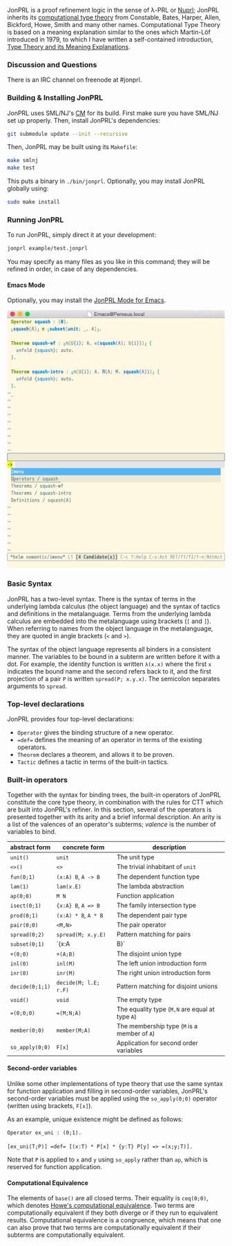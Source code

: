 JonPRL is a proof refinement logic in the sense of λ-PRL or
[Nuprl](http://www.nuprl.org); JonPRL inherits its [computational type
theory](http://www.sciencedirect.com/science/article/pii/S1570868305000704)
from Constable, Bates, Harper, Allen, Bickford, Howe, Smith and many other names. Computational Type Theory is based on a meaning explanation similar to the ones which Martin-Löf introduced in 1979, to which I have written a self-contained introduction, [Type Theory and its Meaning Explanations](http://www.jonmsterling.com/pdfs/meaning-explanations.pdf).

### Discussion and Questions ###

There is an IRC channel on freenode at #jonprl.

### Building & Installing JonPRL

JonPRL uses SML/NJ's [CM](http://www.smlnj.org/doc/CM/) for its build.  First
make sure you have SML/NJ set up properly. Then, install JonPRL's dependencies:

```sh
git submodule update --init --recursive
```

Then, JonPRL may be built using its `Makefile`:

```sh
make smlnj
make test
```

This puts a binary in `./bin/jonprl`. Optionally, you may install JonPRL globally using:

```sh
sudo make install
```

### Running JonPRL

To run JonPRL, simply direct it at your development:

```sh
jonprl example/test.jonprl
```

You may specify as many files as you like in this command; they will be refined
in order, in case of any dependencies.

#### Emacs Mode

Optionally, you may install the [JonPRL Mode for
Emacs](https://github.com/david-christiansen/jonprl-mode).

![screenshot of jonprl-mode](./doc/images/jonprl-screenshot.png)

### Basic Syntax

JonPRL has a two-level syntax. There is the syntax of terms in the underlying
lambda calculus (the object language) and the syntax of tactics and definitions
in the metalanguage. Terms from the underlying lambda calculus are embedded
into the metalanguage using brackets (`[` and `]`). When referring to names
from the object language in the metalanguage, they are quoted in angle brackets
(`<` and `>`).

The syntax of the object language represents all binders in a
consistent manner. The variables to be bound in a subterm are written
before it with a dot. For example, the identity function is written
`λ(x.x)` where the first `x` indicates the bound name and the second
refers back to it, and the first projection of a pair `P` is written
`spread(P; x.y.x)`. The semicolon separates arguments to `spread`.

### Top-level declarations

JonPRL provides four top-level declarations:

 * `Operator` gives the binding structure of a new operator.
 * `=def=` defines the meaning of an operator in terms of the existing operators.
 * `Theorem` declares a theorem, and allows it to be proven.
 * `Tactic` defines a tactic in terms of the built-in tactics.

### Built-in operators

Together with the syntax for binding trees, the built-in operators of
JonPRL constitute the core type theory, in combination with the rules
for CTT which are built into JonPRL's refiner. In this section, several of the
operators is presented together with its arity and a brief informal
description. An arity is a list of the valences of an operator's subterms;
*valence* is the number of variables to bind.

| abstract form   | concrete form         | description                                     |
|-----------------|-----------------------|-------------------------------------------------|
| `unit()`        | `unit`                | The unit type                                   |
| `<>()`          | `<>`                  | The trivial inhabitant of `unit`                |
| `fun(0;1)`      | `(x:A) B`, `A -> B`   | The dependent function type                     |
| `lam(1)`        | `lam(x.E)`            | The lambda abstraction                          |
| `ap(0;0)`       | `M N`                 | Function application                            |
| `isect(0;1)`    | `{x:A} B`, `A => B`   | The family intersection type                    |
| `prod(0;1)`     | `(x:A) * B`, `A * B`  | The dependent pair type                         |
| `pair(0;0)`     | `<M,N>`               | The pair operator                               |
| `spread(0;2)`   | `spread(M; x.y.E)`    | Pattern matching for pairs                      |
| `subset(0;1)`   | `{x:A | B}`           | The set comprehension type                      |
| `+(0;0)`        | `+(A;B)`              | The disjoint union type                         |
| `inl(0)`        | `inl(M)`              | The left union introduction form                |
| `inr(0)`        | `inr(M)`              | The right union introduction form               |
| `decide(0;1;1)` | `decide(M; l.E; r.F)` | Pattern matching for disjoint unions            |
| `void()`        | `void`                | The empty type                                  |
| `=(0;0;0)`      | `=(M;N;A)`            | The equality type (`M,N` are equal at type `A`) |
| `member(0;0)`   | `member(M;A)`         | The membership type (`M` is a member of `A`)    |
| `so_apply(0;0)` | `F[x]`                | Application for second order variables          |


#### Second-order variables

Unlike some other implementations of type theory that use the same syntax for
function application and filling in second-order variables, JonPRL's
second-order variables must be applied using the `so_apply(0;0)` operator
(written using brackets, `F[x]`).

As an example, unique existence might be defined as follows:
```
Operator ex_uni : (0;1).

[ex_uni(T;P)] =def= [(x:T) * P[x] * {y:T} P[y] => =(x;y;T)].
```

Note that `P` is applied to `x` and `y` using `so_apply` rather than
`ap`, which is reserved for function application.

#### Computational Equivalence

The elements of `base()` are all closed terms. Their equality is `ceq(0;0)`,
which denotes [Howe's computational
equivalence](http://www.nuprl.org/KB/show.php?ShowPub=Howe89). Two terms are
computationally equivalent if they both diverge or if they run to equivalent
results. Computational equivalence is a congruence, which means that one can
also prove that two terms are computationally equivalent if their subterms are
computationally equivalent.
